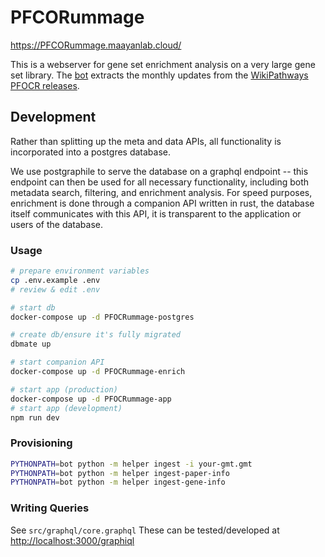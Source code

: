 # PFCORummage

<https://PFCORummage.maayanlab.cloud/>

This is a webserver for gene set enrichment analysis on a very large gene set library. The [bot](https://github.com/MaayanLab/rummagene/tree/main/bot) extracts the monthly updates from the [WikiPathways PFOCR releases](https://data.wikipathways.org/pfocr/current/).

## Development
Rather than splitting up the meta and data APIs, all functionality is incorporated into a postgres database.

We use postgraphile to serve the database on a graphql endpoint -- this endpoint can then be used for all necessary functionality, including both metadata search, filtering, and enrichment analysis. For speed purposes, enrichment is done through a companion API written in rust, the database itself communicates with this API, it is transparent to the application or users of the database.

### Usage
```bash
# prepare environment variables
cp .env.example .env
# review & edit .env

# start db
docker-compose up -d PFOCRummage-postgres

# create db/ensure it's fully migrated
dbmate up

# start companion API
docker-compose up -d PFOCRummage-enrich

# start app (production)
docker-compose up -d PFOCRummage-app
# start app (development)
npm run dev
```

### Provisioning
```bash
PYTHONPATH=bot python -m helper ingest -i your-gmt.gmt
PYTHONPATH=bot python -m helper ingest-paper-info
PYTHONPATH=bot python -m helper ingest-gene-info
```

### Writing Queries
See `src/graphql/core.graphql`
These can be tested/developed at <http://localhost:3000/graphiql>

